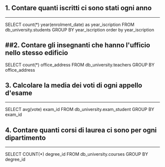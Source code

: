 ## 1. Contare quanti iscritti ci sono stati ogni anno

---

SELECT
count(\*) year(enrolment_date) as year_iscription
FROM
db_university.students
GROUP BY year_iscription
order by year_iscription

## ##2. Contare gli insegnanti che hanno l'ufficio nello stesso edificio

SELECT
count(\*) office_address
FROM
db_university.teachers
GROUP BY office_address

## 3. Calcolare la media dei voti di ogni appello d'esame

---

SELECT
avg(vote) exam_id
FROM
db_university.exam_student
GROUP BY exam_id

## 4. Contare quanti corsi di laurea ci sono per ogni dipartimento

---

SELECT
COUNT(\*) degree_id
FROM
db_university.courses
GROUP BY degree_id
